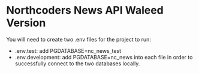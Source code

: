 # Northcoders News API Waleed Version
You will need to create two .env files for the project to run: 
- .env.test: add PGDATABASE=nc_news_test
- .env.development: add PGDATABASE=nc_news
into each file in order to successfully connect to the two databases locally.
